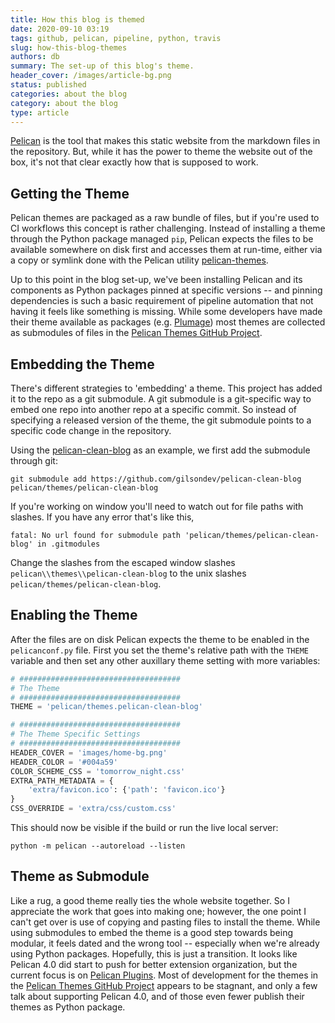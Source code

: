 ```yaml
---
title: How this blog is themed
date: 2020-09-10 03:19
tags: github, pelican, pipeline, python, travis
slug: how-this-blog-themes
authors: db
summary: The set-up of this blog's theme.
header_cover: /images/article-bg.png
status: published
categories: about the blog
category: about the blog
type: article
---
```


[Pelican] is the tool that makes this static website from the markdown files in the repository.  But, while it has the power to theme the website out of the box, it's not that clear exactly how that is supposed to work.

## Getting the Theme

Pelican themes are packaged as a raw bundle of files, but if you're used to CI workflows this concept is rather challenging.  Instead of installing a theme through the Python package managed `pip`, Pelican expects the files to be available somewhere on disk first and accesses them at run-time, either via a copy or symlink done with the Pelican utility [pelican-themes].

Up to this point in the blog set-up, we've been installing Pelican and its components as Python packages pinned at specific versions -- and pinning dependencies is such a basic requirement of pipeline automation that not having it feels like something is missing.  While some developers have made their theme available as packages (e.g. [Plumage]) most themes are collected as submodules of files in the [Pelican Themes GitHub Project].

## Embedding the Theme

There's different strategies to 'embedding' a theme.  This project has added it to the repo as a git submodule.  A git submodule is a git-specific way to embed one repo into another repo at a specific commit.  So instead of specifying a released version of the theme, the git submodule points to a specific code change in the repository.

Using the [pelican-clean-blog] as an example, we first add the submodule through git:

```console
git submodule add https://github.com/gilsondev/pelican-clean-blog pelican/themes/pelican-clean-blog
```

If you're working on window you'll need to watch out for file paths with slashes.  If you have any error that's like this,

```console
fatal: No url found for submodule path 'pelican/themes/pelican-clean-blog' in .gitmodules
```

Change the slashes from the escaped window slashes `pelican\\themes\\pelican-clean-blog` to the unix slashes `pelican/themes/pelican-clean-blog`.

## Enabling the Theme

After the files are on disk Pelican expects the theme to be enabled in the `pelicanconf.py` file.  First you set the theme's relative path with the `THEME` variable and then set any other auxillary theme setting with more variables:

```python
# ####################################
# The Theme
# ####################################
THEME = 'pelican/themes.pelican-clean-blog'

# ####################################
# The Theme Specific Settings
# ####################################
HEADER_COVER = 'images/home-bg.png'
HEADER_COLOR = '#004a59'
COLOR_SCHEME_CSS = 'tomorrow_night.css'
EXTRA_PATH_METADATA = {
    'extra/favicon.ico': {'path': 'favicon.ico'}
}
CSS_OVERRIDE = 'extra/css/custom.css'
```

This should now be visible if the build or run the live local server:

```console
python -m pelican --autoreload --listen
```

## Theme as Submodule

Like a rug, a good theme really ties the whole website together.  So I appreciate the work that goes into making one; however, the one point I can't get over is use of copying and pasting files to install the theme.  While using submodules to embed the theme is a good step towards being modular, it feels dated and the wrong tool -- especially when we're already using Python packages.   Hopefully, this is just a transition.  It looks like Pelican 4.0 did start to push for better extension organization, but the current focus is on [Pelican Plugins].  Most of development for the themes in the [Pelican Themes GitHub Project] appears to be stagnant, and only a few talk about supporting Pelican 4.0, and of those even fewer publish their themes as Python package.

[github]: https://github.com
[travis ci]: https://travis-ci.com
[pelican]: http://docs.getpelican.com
[pelican plugins]: https://github.com/pelican-plugins
[submits the html files]: https://docs.travis-ci.com/user/deployment/pages/
[pelican-themes]: https://docs.getpelican.com/en/stable/pelican-themes.html
[Pelican Themes GitHub Project]: https://github.com/getpelican/pelican-themes
[plumage]: https://pypi.org/project/plumage/
[github pages]: https://docs.github.com/en/pages/getting-started-with-github-pages/creating-a-github-pages-site
[markdown]: https://daringfireball.net/projects/markdown/
[support of ghitub pages]: https://docs.travis-ci.com/user/deployment/pages/
[markdownlint]: https://github.com/DavidAnson/markdownlint
[github pages documentation]: https://docs.github.com/en/pages/getting-started-with-github-pages/about-github-pages#types-of-github-pages-sites
[publishing source]: https://docs.github.com/en/pages/getting-started-with-github-pages/about-github-pages#publishing-sources-for-github-pages-sites
[pelican-clean-blog]: https://github.com/gilsondev/pelican-clean-blog
[plugins]: https://github.com/getpelican/cookiecutter-pelican-plugin
